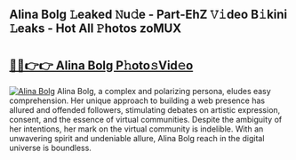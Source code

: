 ## Alina Bolg 𝙻eaked 𝙽u𝚍e - Part-EhZ 𝚅𝚒deo B𝚒kini 𝙻eaks - Hot All 𝙿hotos zoMUX

# <h2><a href="http://ld0ikf.urlbe.top/?page=Alina+Bolg">🔗🔗👉👉 Alina Bolg P𝚑oto𝚜Vid𝚎o</a></h2>

[![Alina Bolg](https://i.imgur.com/eBuTRDB.gif)](http://ld0ikf.urlbe.top/?page=Alina+Bolg)
Alina Bolg, a complex and polarizing persona, eludes easy comprehension. Her unique approach to building a web presence has allured and offended followers, stimulating debates on artistic expression, consent, and the essence of virtual communities. Despite the ambiguity of her intentions, her mark on the virtual community is indelible. With an unwavering spirit and undeniable allure, Alina Bolg reach in the digital universe is boundless.

